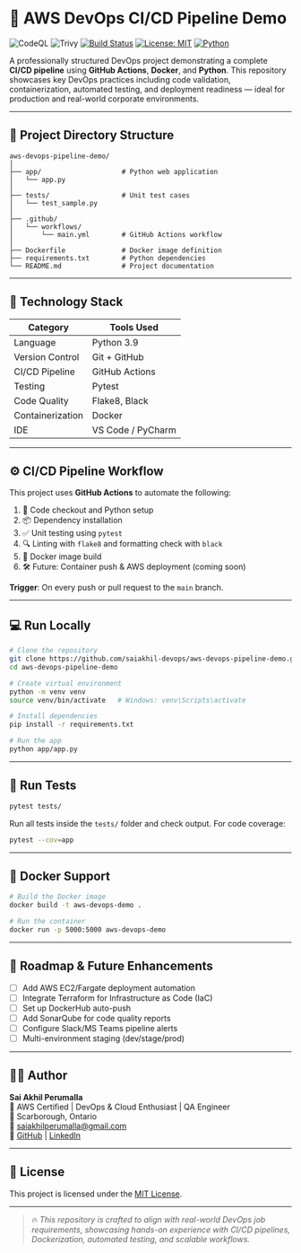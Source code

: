 # 🚀 AWS DevOps CI/CD Pipeline Demo

![CodeQL](https://github.com/saiakhil-devops/aws-devops-pipeline-demo/actions/workflows/codeql.yml/badge.svg?branch=main)
![Trivy](https://github.com/saiakhil-devops/aws-devops-pipeline-demo/actions/workflows/trivy.yml/badge.svg?branch=main)
[![Build Status](https://github.com/saiakhil-devops/aws-devops-pipeline-demo/actions/workflows/main.yml/badge.svg)](https://github.com/saiakhil-devops/aws-devops-pipeline-demo/actions)
[![License: MIT](https://img.shields.io/badge/License-MIT-yellow.svg)](LICENSE)
[![Python](https://img.shields.io/badge/python-3.9-blue.svg)](https://www.python.org/downloads/release/python-390/)

A professionally structured DevOps project demonstrating a complete **CI/CD pipeline** using **GitHub Actions**, **Docker**, and **Python**. This repository showcases key DevOps practices including code validation, containerization, automated testing, and deployment readiness — ideal for production and real-world corporate environments.

---

## 📁 Project Directory Structure

```
aws-devops-pipeline-demo/
│
├── app/                    # Python web application
│   └── app.py
│
├── tests/                  # Unit test cases
│   └── test_sample.py
│
├── .github/
│   └── workflows/
│       └── main.yml        # GitHub Actions workflow
│
├── Dockerfile              # Docker image definition
├── requirements.txt        # Python dependencies
└── README.md               # Project documentation
```

---

## 🧰 Technology Stack

| Category         | Tools Used                       |
|------------------|----------------------------------|
| Language         | Python 3.9                       |
| Version Control  | Git + GitHub                    |
| CI/CD Pipeline   | GitHub Actions                   |
| Testing          | Pytest                           |
| Code Quality     | Flake8, Black                    |
| Containerization | Docker                           |
| IDE              | VS Code / PyCharm                |

---

## ⚙️ CI/CD Pipeline Workflow

This project uses **GitHub Actions** to automate the following:

1. 🧾 Code checkout and Python setup  
2. 📦 Dependency installation  
3. ✅ Unit testing using `pytest`  
4. 🔍 Linting with `flake8` and formatting check with `black`  
5. 🐳 Docker image build  
6. 🛠️ Future: Container push & AWS deployment (coming soon)

**Trigger**: On every push or pull request to the `main` branch.

---

## 💻 Run Locally

```bash
# Clone the repository
git clone https://github.com/saiakhil-devops/aws-devops-pipeline-demo.git
cd aws-devops-pipeline-demo

# Create virtual environment
python -m venv venv
source venv/bin/activate   # Windows: venv\Scripts\activate

# Install dependencies
pip install -r requirements.txt

# Run the app
python app/app.py
```

---

## 🧪 Run Tests

```bash
pytest tests/
```

Run all tests inside the `tests/` folder and check output. For code coverage:

```bash
pytest --cov=app
```

---

## 🐳 Docker Support

```bash
# Build the Docker image
docker build -t aws-devops-demo .

# Run the container
docker run -p 5000:5000 aws-devops-demo
```

---

## 🚀 Roadmap & Future Enhancements

- [ ] Add AWS EC2/Fargate deployment automation
- [ ] Integrate Terraform for Infrastructure as Code (IaC)
- [ ] Set up DockerHub auto-push
- [ ] Add SonarQube for code quality reports
- [ ] Configure Slack/MS Teams pipeline alerts
- [ ] Multi-environment staging (dev/stage/prod)

---

## 👨‍💻 Author

**Sai Akhil Perumalla**  
🔹 AWS Certified | DevOps & Cloud Enthusiast | QA Engineer  
📍 Scarborough, Ontario  
📧 saiakhilperumalla@gmail.com  
🔗 [GitHub](https://github.com/saiakhil-devops) | [LinkedIn](https://www.linkedin.com/in/sai-akhil-perumalla-0b473819b)

---

## 📄 License

This project is licensed under the [MIT License](LICENSE).

---

> 🔥 *This repository is crafted to align with real-world DevOps job requirements, showcasing hands-on experience with CI/CD pipelines, Dockerization, automated testing, and scalable workflows.*

